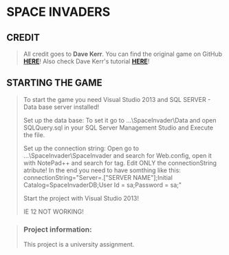 SPACE INVADERS
==============

CREDIT
------
>
> All credit goes to **Dave Kerr**.
> You can find the original game on GitHub [**HERE**](https://github.com/dwmkerr/spaceinvaders)!
> Also check Dave Kerr's tutorial [**HERE**](http://www.codeproject.com/Articles/642499/Learn-JavaScript-Part-1-Create-a-Starfield)!

STARTING THE GAME
-----------------
>
> To start the game you need Visual Studio 2013 and SQL SERVER - Data base server installed!
> 
> Set up the data base:
> To set it go to ...\SpaceInvader\Data and open SQLQuery.sql in your SQL Server Management Studio and Execute the file.
>
> Set up the connection string:
> Open go to ...\SpaceInvader\SpaceInvader and search for Web.config, open it with NotePad++ and search for <connectionStrings></connectionStrings> tag. Edit ONLY the connectionString atribute! In the end you need to have somthing like this: connectionString="Server=.\["SERVER NAME"];Initial Catalog=SpaceInvaderDB;User Id = sa;Password = sa;"
> 
> Start the project with Visual Studio 2013!
>
> IE 12 NOT WORKING!

> ### Project information:
>
> This project is a university assignment.
